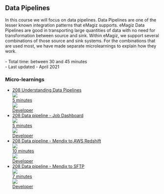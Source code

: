 <div class="ez-academy">
	<div class="ez-academy__body">
		<main class="master">
	<h2 class="title">Data Pipelines</h2>
    <p>
       In this course we will focus on data pipelines. Data Pipelines are one of the lesser known integration patterns that eMagiz supports.
	   eMagiz Data Pipelines are good in transporting large quantities of data with no need for transformation between source and sink. 
	   Within eMagiz, we support several combinations of those source and sink systems. 
	   For the combinations that are used most, we have made separate microlearnings to explain how they work.
        </br></br>
        - Total time: between 30 and 45 minutes
        </br>
        - Last updated - April 2021
    </p>
    <h3 class="title">Micro-learnings</h3>
    <ul class="strip-container">
        <li class="strip">
            <a href="../../docs/microlearning/intermediate-data-pipelines-understanding-data-pipelines" class="strip__link">
            <label for="" class="strip__label">
                <span>208</span>
                Understanding Data Pipelines
            </label>
            <div class="strip__attribute">
                <img class="strip__attribute-icon strip__attribute-icon--duration" src="../../img/microlearning/academy_index/icon-duration32.svg"/>
                <div class="strip__attribute-label">5 minutes</div>
            </div>
            <div class="strip__attribute">
                <img class="strip__attribute-icon strip__attribute-icon--roles" src="../../img/microlearning/academy_index/icon-roles32.svg"/>
                <div class="strip__attribute-label">Developer</div>
            </div>
        </a>
        </li>
        <li class="strip">
            <a href="../../docs/microlearning/intermediate-data-pipelines-job-dashboard-for-data-pipeline" class="strip__link">
            <label for="" class="strip__label">
                <span>208</span>
                Data pipeline - Job Dashboard
            </label>
            <div class="strip__attribute">
                <img class="strip__attribute-icon strip__attribute-icon--duration" src="../../img/microlearning/academy_index/icon-duration32.svg"/>
                <div class="strip__attribute-label">5 minutes</div>
            </div>
            <div class="strip__attribute">
                <img class="strip__attribute-icon strip__attribute-icon--roles" src="../../img/microlearning/academy_index/icon-roles32.svg"/>
                <div class="strip__attribute-label">Developer</div>
            </div>
        </a>
        </li>
        <li class="strip">
            <a href="../../docs/microlearning/intermediate-data-pipelines-datapipeline-mendix-to-aws-redshift" class="strip__link">
            <label for="" class="strip__label">
                <span>208</span>
                Data pipeline - Mendix to AWS Redshift
            </label>
            <div class="strip__attribute">
                <img class="strip__attribute-icon strip__attribute-icon--duration" src="../../img/microlearning/academy_index/icon-duration32.svg"/>
                <div class="strip__attribute-label">10 minutes</div>
            </div>
            <div class="strip__attribute">
                <img class="strip__attribute-icon strip__attribute-icon--roles" src="../../img/microlearning/academy_index/icon-roles32.svg"/>
                <div class="strip__attribute-label">Developer</div>
            </div>
        </a>
        </li>
        <li class="strip">
            <a href="../../docs/microlearning/intermediate-data-pipelines-datapipeline-mendix-to-sftp" class="strip__link">
            <label for="" class="strip__label">
                <span>208</span>
                Data pipeline - Mendix to SFTP
            </label>
            <div class="strip__attribute">
                <img class="strip__attribute-icon strip__attribute-icon--duration" src="../../img/microlearning/academy_index/icon-duration32.svg"/>
                <div class="strip__attribute-label">7 minutes</div>
            </div>
            <div class="strip__attribute">
                <img class="strip__attribute-icon strip__attribute-icon--roles" src="../../img/microlearning/academy_index/icon-roles32.svg"/>
                <div class="strip__attribute-label">Developer</div>
            </div>
        </a>
        </li>        
    </ul>
    </main>
    </div>
</div>